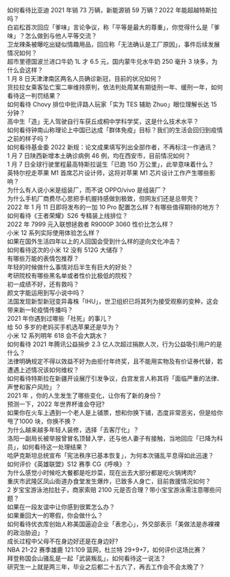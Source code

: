 如何看待比亚迪 2021 年销 73 万辆，新能源销 59 万辆？2022 年能超越特斯拉吗？  
白岩松首次回应「爹味」言论争议，称「平等是最大的尊重」，你觉得什么是「爹味」？怎么做到与他人平等交流？  
卫龙辣条被曝吃出疑似情趣用品，回应称「无法确认是工厂原因」，事件后续发展情况如何？  
超市里德国波兰进口牛奶 1L 才 6.5 元，国内蒙牛兑水牛奶 250 毫升 3 块多，为什么会这样？  
1 月 8 日天津津南区两名人员确诊新冠，目前的状况如何？  
货拉拉女乘客坠亡案二审维持原判，依法判处周某有期徒刑一年、缓刑一年，如何看待这一判罚结果？  
如何看待 Chovy 排位中批评路人玩家「实为 TES 辅助 Zhuo」眼位理解长达 15 分钟？  
高中生「造」无人驾驶自行车获丘成桐中学科学奖，这是什么技术水平？  
如何看待钟南山称理论上中国已达成「群体免疫」目标？我们的生活会回归到疫情之前的样子吗？  
如何看待基金委 2022 新规：论文成果填写列出全部作者，不再标注一作通讯？  
1 月 7 日陕西新增本土确诊病例 46 例，均在西安市，目前情况如何？  
1 月 7 日全球行驶里程最高特斯拉诞生「已跑 150 万公里」，此举意味着什么？  
英特尔挖走苹果 M1 首席芯片设计师，这将对苹果 M1 芯片设计工作产生哪些影响？  
为什么有人说小米是组装厂，而不说 OPPO/vivo 是组装厂？  
为什么手机厂商费尽心思把手机握持感做到极致，但网友们还是总带壳？  
2022 年 1 月 11 日即将发布的一加 10 Pro 配置怎么样？有哪些值得期待的地方？  
如何看待《王者荣耀》S26 专精装上线排位？  
2022 年 7999 元入联想拯救者 R9000P 3060 性价比怎么样？  
小米 12 系列实际使用体验怎么样？  
如果在国外生活四年以上的人回国会受到什么样的逆向文化冲击？  
如何看待这次的小米 12 没有 512G 大储存？  
有哪些万能的表情包推荐？  
年轻的时候做什么事情对后半生有巨大的好处？  
考研院校有哪些黑名单或者性价比极低的院校？  
初一成绩不好，还有救吗？  
颜文字能运用到写小说中吗？  
法国发现新型新冠变异毒株「IHU」，世卫组织已将其列为接受观察的变种，这会带来新一轮疫情传播吗？  
2021 年你遇到过哪些「社死」的事儿？  
给 50 多岁的老妈买手机选苹果还是华为？  
小米 12 系列明年 618 会不会大跳水？  
如何看待 2021 年腾讯公益捐步 2.3 亿人次超过捐款人次，行为公益吸引用户的是什么？  
法律明确规定不得以效益不好为由拒付年终奖，且不能用实物及有价证券代替，若遭遇上述情况该如何维权？  
如何看待特斯拉在新疆开设展厅引发争议，白宫发言人称其将「面临严重的法律、声誉和客户风险」？  
2021 年  ，你的人生发生了哪些变化，让你有了新的身份？  
预测一下，2022 年世界杯谁会夺冠?  
如果你在火车上遇到一个老人是上铺票，想和你换下铺，态度非常恶劣，但是给你甩了1000 块，你换不换？  
为什么越来越多年轻人装修，选择「去客厅化」？  
洛阳一副局长被举报曾冒名顶替入学，还与他人妻子有接触，当地回应「已降为科员」，如何看待这一处理结果？  
哈萨克斯坦总统宣布「宪法秩序已基本恢复」，为何本次骚乱平息得如此迅速？  
如何评价《英雄联盟》S12 赛季 CG《呼唤》？  
为什么感觉小时候吃大餐都是吃炒菜，现在出去大部分都是吃火锅烤肉?  
重庆市武隆区凤山街道办食堂发生爆炸，已致多人身亡，目前救援情况如何？  
2 岁宝宝游泳池拉肚子，商家索赔 2100 元是否合理？带小宝宝游泳需注意哪些问题？  
如果在一段友谊中让你感到很累怎么办？  
如果重回大一的寒假，你会做什么？  
如何看待优衣库创始人称美国逼迫企业「表忠心」，外交部表示「美做法是赤裸裸的政治胁迫」？  
成长过程中父母不在身边好还是在身边好?  
NBA 21-22 赛季雄鹿 121:109 篮网，杜兰特 29+9+7，如何评价这场比赛？  
拜登称国会山骚乱是一起「武装叛乱」，如何看待这一说法？  
研究生一上就是两三年，毕业之后都二十五六了，再去工作会不会太晚了？  
